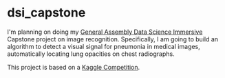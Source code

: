 # dsi_capstone

I'm planning on doing my [General Assembly Data Science Immersive](https://generalassemb.ly/education/data-science-immersive) Capstone project on image recognition. Specifically, I am going to build an algorithm to detect a visual signal for pneumonia in medical images, automatically locating lung opacities on chest radiographs.  

This project is based on a [Kaggle Competition](https://www.kaggle.com/c/rsna-pneumonia-detection-challenge). 



